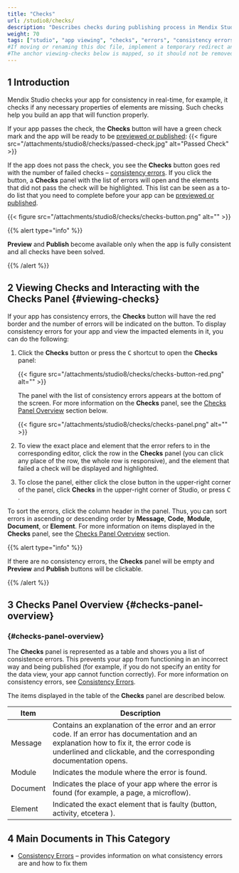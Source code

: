 ```yaml
---
title: "Checks"
url: /studio8/checks/
description: "Describes checks during publishing process in Mendix Studio."
weight: 70
tags: ["studio", "app viewing", "checks", "errors", "consistency errors"]
#If moving or renaming this doc file, implement a temporary redirect and let the respective team know they should update the URL in the product. See Mapping to Products for more details.
#The anchor viewing-checks below is mapped, so it should not be removed or changed.
---
```


## 1 Introduction 

Mendix Studio checks your app for consistency in real-time, for example, it checks if any necessary properties of elements are missing. Such checks help you build an app that will function properly. 

If your app passes the check, the **Checks** button will have a green check mark and the app will be ready to be [previewed or published](/studio8/publishing-app/):
{{< figure src="/attachments/studio8/checks/passed-check.jpg" alt="Passed Check" >}}

If the app does not pass the check, you see the **Checks** button goes red with the number of failed checks – [consistency errors](/studio8/consistency-errors/). If you click the button, a **Checks** panel with the list of errors will open and the elements that did not pass the check will be highlighted. This list can be seen as a to-do list that you need to complete before your app can be [previewed or published](/studio8/publishing-app/).

{{< figure src="/attachments/studio8/checks/checks-button.png" alt="" >}}

{{% alert type="info" %}}

**Preview** and **Publish** become available only when the app is fully consistent and all checks have been solved.

{{% /alert %}}

## 2 Viewing Checks and Interacting with the Checks Panel {#viewing-checks}

If your app has consistency errors, the **Checks** button will have the red border and the number of errors will be indicated on the button. To display consistency errors for your app and view the impacted elements in it, you can do the following:

1. Click the **Checks** button or press the <kbd>C</kbd> shortcut to open the **Checks** panel:

    {{< figure src="/attachments/studio8/checks/checks-button-red.png" alt="" >}}

    The panel with the list of consistency errors appears at the bottom of the screen. For more information on the **Checks** panel, see the [Checks Panel Overview](#checks-panel-overview) section below.

    {{< figure src="/attachments/studio8/checks/checks-panel.png" alt="" >}}

4. To view the exact place and element that the error refers to in the corresponding editor, click the row in the **Checks** panel (you can click any place of the row, the whole row is responsive), and the element that failed a check will be displayed and highlighted.

5. To close the panel, either click the close button in the upper-right corner of the panel, click **Checks** in the upper-right corner of Studio, or press <kbd>C</kbd> . 

To sort the errors, click the column header in the panel. Thus, you can sort errors in ascending or descending order by **Message**, **Code**, **Module**, **Document**, or **Element**. For more information on items displayed in the **Checks** panel, see the [Checks Panel Overview](#checks-panel-overview) section. 

{{% alert type="info" %}}

If there are no consistency errors, the **Checks** panel will be empty and **Preview** and **Publish** buttons will be clickable. 

{{% /alert %}}

## 3 Checks Panel Overview {#checks-panel-overview}

### {#checks-panel-overview}

The **Checks** panel is represented as a table and shows you a list of consistence errors. This prevents your app from functioning in an incorrect way and being published (for example, if you do not specify an entity for the data view, your app cannot function correctly). For more information on consistency errors, see [Consistency Errors](/studio8/consistency-errors/). 

The items displayed in the table of the **Checks** panel are described below. 

| Item     | Description                                                  |
| -------- | ------------------------------------------------------------ |
| Message  | Contains an explanation of the error and an error code. If an error has documentation and an explanation how to fix it, the error code is underlined and clickable, and the corresponding documentation opens. |
| Module   | Indicates the module where the error is found.               |
| Document | Indicates the place of your app where the error is found (for example, a page, a microflow). |
| Element  | Indicated the exact element that is faulty (button, activity, etcetera ). |

## 4 Main Documents in This Category

* [Consistency Errors](/studio8/consistency-errors/) – provides information on what consistency errors are and how to fix them
